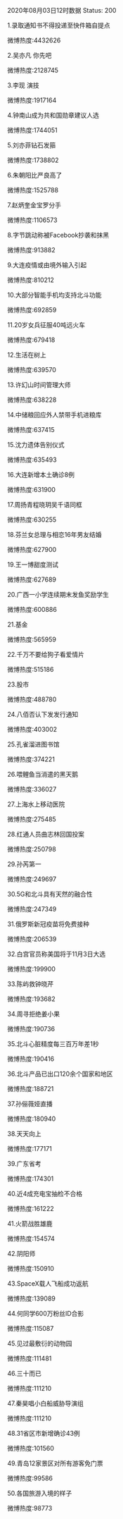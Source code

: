 2020年08月03日12时数据
Status: 200

1.录取通知书不得投递至快件箱自提点

微博热度:4432626

2.吴亦凡 你先吧

微博热度:2128745

3.李现 演技

微博热度:1917164

4.钟南山成为共和国勋章建议人选

微博热度:1744051

5.刘亦菲钻石发箍

微博热度:1738802

6.朱朝阳比严良高了

微博热度:1525788

7.赵炳奎金宝罗分手

微博热度:1106573

8.字节跳动称被Facebook抄袭和抹黑

微博热度:913882

9.大连疫情或由境外输入引起

微博热度:810212

10.大部分智能手机均支持北斗功能

微博热度:692859

11.20岁女兵征服40吨远火车

微博热度:679418

12.生活在树上

微博热度:639570

13.许幻山时间管理大师

微博热度:638228

14.中储粮回应外人禁带手机进粮库

微博热度:637415

15.沈力遗体告别仪式

微博热度:635493

16.大连新增本土确诊8例

微博热度:631900

17.周扬青程晓玥吴千语同框

微博热度:630255

18.芬兰女总理与相恋16年男友结婚

微博热度:627900

19.王一博甜度测试

微博热度:627689

20.广西一小学连续期末发鱼奖励学生

微博热度:600886

21.基金

微博热度:565959

22.千万不要给狗子看爱情片

微博热度:515186

23.股市

微博热度:488780

24.八佰否认下发发行通知

微博热度:403002

25.孔雀溜进图书馆

微博热度:374221

26.喂鲤鱼当消遣的黑天鹅

微博热度:336027

27.上海水上移动医院

微博热度:275485

28.红通人员曲志林回国投案

微博热度:250798

29.孙芮第一

微博热度:249697

30.5G和北斗具有天然的融合性

微博热度:247349

31.俄罗斯新冠疫苗将免费接种

微博热度:206539

32.白宫官员称美国将于11月3日大选

微博热度:199900

33.陈屿救钟晓芹

微博热度:193682

34.周寻拒绝姜小果

微博热度:190736

35.北斗心脏精度每三百万年差1秒

微博热度:190416

36.北斗产品已出口120余个国家和地区

微博热度:188721

37.孙俪薇娅直播

微博热度:180940

38.天天向上

微博热度:177171

39.广东省考

微博热度:174301

40.近4成充电宝抽检不合格

微博热度:161222

41.火箭战胜雄鹿

微博热度:154574

42.阴阳师

微博热度:150910

43.SpaceX载人飞船成功返航

微博热度:139089

44.何同学600万粉丝ID合影

微博热度:115087

45.见过最敷衍的动物园

微博热度:111481

46.三十而已

微博热度:111210

47.秦昊唱小白船威胁导演组

微博热度:111210

48.31省区市新增确诊43例

微博热度:101560

49.青岛12家景区对所有游客免门票

微博热度:99586

50.各国旅游入境的样子

微博热度:98773

